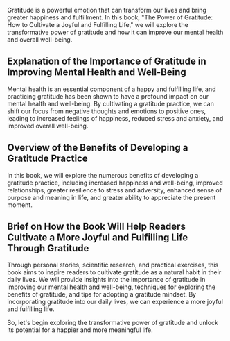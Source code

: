 
Gratitude is a powerful emotion that can transform our lives and bring greater happiness and fulfillment. In this book, "The Power of Gratitude: How to Cultivate a Joyful and Fulfilling Life," we will explore the transformative power of gratitude and how it can improve our mental health and overall well-being.

Explanation of the Importance of Gratitude in Improving Mental Health and Well-Being
------------------------------------------------------------------------------------

Mental health is an essential component of a happy and fulfilling life, and practicing gratitude has been shown to have a profound impact on our mental health and well-being. By cultivating a gratitude practice, we can shift our focus from negative thoughts and emotions to positive ones, leading to increased feelings of happiness, reduced stress and anxiety, and improved overall well-being.

Overview of the Benefits of Developing a Gratitude Practice
-----------------------------------------------------------

In this book, we will explore the numerous benefits of developing a gratitude practice, including increased happiness and well-being, improved relationships, greater resilience to stress and adversity, enhanced sense of purpose and meaning in life, and greater ability to appreciate the present moment.

Brief on How the Book Will Help Readers Cultivate a More Joyful and Fulfilling Life Through Gratitude
-----------------------------------------------------------------------------------------------------

Through personal stories, scientific research, and practical exercises, this book aims to inspire readers to cultivate gratitude as a natural habit in their daily lives. We will provide insights into the importance of gratitude in improving our mental health and well-being, techniques for exploring the benefits of gratitude, and tips for adopting a gratitude mindset. By incorporating gratitude into our daily lives, we can experience a more joyful and fulfilling life.

So, let's begin exploring the transformative power of gratitude and unlock its potential for a happier and more meaningful life.
